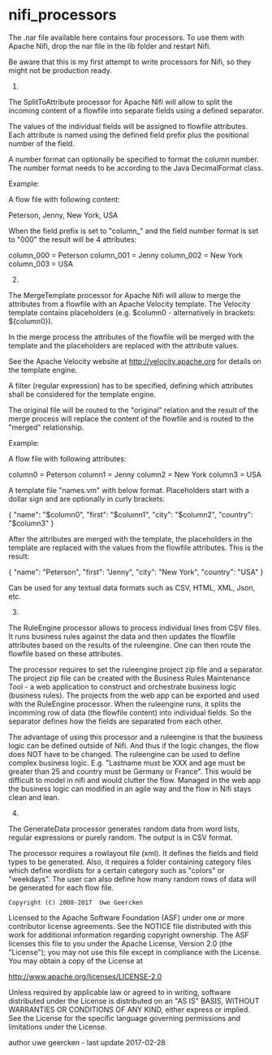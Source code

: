 # nifi_processors

The .nar file available here contains four processors. To use them with Apache Nifi, drop the nar file in the lib folder and restart Nifi.

Be aware that this is my first attempt to write processors for Nifi, so they might not be production ready.

1)
The SplitToAttribute processor for Apache Nifi will allow to split the incoming content of a flowfile into separate fields using a defined separator.

The values of the individual fields will be assigned to flowfile attributes. Each attribute is named using the defined field prefix plus the positional number of the field.

A number format can optionally be specified to format the column number. The number format needs to be according to the Java DecimalFormat class.


Example:

A flow file with following content:

Peterson, Jenny, New York, USA

When the field prefix is set to "column_" and the field number format is set to "000" the result will be 4 attributes:

column_000 = Peterson
column_001 = Jenny
column_002 = New York
column_003 = USA

2)
The MergeTemplate processor for Apache Nifi will allow to merge the attributes from a flowfile with an Apache Velocity template. The Velocity template contains placeholders (e.g. $column0 - alternatively in brackets: ${column0}). 

In the merge process the attributes of the flowfile will be merged with the template and the placeholders are replaced with the attribute values.

See the Apache Velocity website at http://velocity.apache.org for details on the template engine.

A filter (regular expression) has to be specified, defining which attributes shall be considered for the template engine.

The original file will be routed to the "original" relation and the result of the merge process will replace the content of the flowfile and is routed to the "merged" relationship.


Example:
 
A flow file with following attributes:

column0 = Peterson
column1 = Jenny
column2 = New York
column3 = USA
 
A template file "names.vm" with below format. Placeholders start with a dollar sign and are optionally in curly brackets:

{
		"name": "$column0",
		"first": "$column1",
		"city": "$column2",
		"country": "$column3"
}

After the attributes are merged with the template, the placeholders in the template are replaced with the values from the
flowfile attributes. This is the result:

{
		"name": "Peterson",
		"first": "Jenny",
		"city": "New York",
		"country": "USA"
}

Can be used for any textual data formats such as CSV, HTML, XML, Json, etc.

3)
The RuleEngine processor allows to process individual lines from CSV files. It runs business rules against the data and then updates the flowfile
attributes based on the results of the ruleengine. One can then route the flowfile based on these attributes.

The processor requires to set the ruleengine project zip file and a separator. The project zip file can be created with the Business Rules Maintenance Tool -
a web application to construct and orchestrate business logic (business rules). The projects from the web app can be exported and used with the RuleEngine processor.
When the ruleengine runs, it splits the incomming row of data (the flowfile content) into individual fields. So the separator defines how the fields are separated
from each other.

The advantage of using this processor and a ruleengine is that the business logic can be defined outside of Nifi. And thus if the logic changes, the flow does NOT
have to be changed. The ruleengine can be used to define complex business logic. E.g. "Lastname must be XXX and age must be greater than 25 and country must be Germany or France". This would be difficult to model in nifi and would clutter the flow. Managed in the web app the business logic can modified in an agile way and the flow in Nifi
stays clean and lean.

4)
The GenerateData processor generates random data from word lists, regular expressions or purely random. The output is in CSV format.

The processor requires a rowlayout file (xml). It defines the fields and field types to be generated. Also, it requires a folder containing category files which define wordlists for a certain category such as "colors" or "weekdays".
The user can also define how many random rows of data will be generated for each flow file.


    Copyright (C) 2008-2017  Uwe Geercken

 Licensed to the Apache Software Foundation (ASF) under one
 or more contributor license agreements.  See the NOTICE file
 distributed with this work for additional information
 regarding copyright ownership.  The ASF licenses this file
 to you under the Apache License, Version 2.0 (the
 "License"); you may not use this file except in compliance
 with the License.  You may obtain a copy of the License at

   http://www.apache.org/licenses/LICENSE-2.0

 Unless required by applicable law or agreed to in writing,
 software distributed under the License is distributed on an
 "AS IS" BASIS, WITHOUT WARRANTIES OR CONDITIONS OF ANY
 KIND, either express or implied.  See the License for the
 specific language governing permissions and limitations
 under the License.

author uwe geercken - last update 2017-02-28

